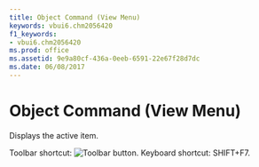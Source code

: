 ```yaml
---
title: Object Command (View Menu)
keywords: vbui6.chm2056420
f1_keywords:
- vbui6.chm2056420
ms.prod: office
ms.assetid: 9e9a80cf-436a-0eeb-6591-22e67f28d7dc
ms.date: 06/08/2017
---
```



# Object Command (View Menu)

Displays the active item.

Toolbar shortcut: 
![Toolbar button](images/tbr_obj_ZA01201719.gif). Keyboard shortcut: SHIFT+F7.

